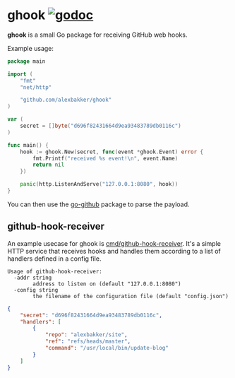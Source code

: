 # ghook [![godoc](https://godoc.org/github.com/alexbakker/ghook?status.svg)](https://godoc.org/github.com/alexbakker/ghook)

__ghook__ is a small Go package for receiving GitHub web hooks.

Example usage:

```go
package main

import (
    "fmt"
    "net/http"

    "github.com/alexbakker/ghook"
)

var (
    secret = []byte("d696f82431664d9ea93483789db0116c")
)

func main() {
    hook := ghook.New(secret, func(event *ghook.Event) error {
        fmt.Printf("received %s event!\n", event.Name)
        return nil
    })

    panic(http.ListenAndServe("127.0.0.1:8080", hook))
}
```

You can then use the [go-github](https://github.com/google/go-github) package to
parse the payload. 

## github-hook-receiver

An example usecase for ghook is [cmd/github-hook-receiver](cmd/github-hook-receiver).
It's a simple HTTP service that receives hooks and handles them according to a
list of handlers defined in a config file. 

```
Usage of github-hook-receiver:
  -addr string
    	address to listen on (default "127.0.0.1:8080")
  -config string
    	the filename of the configuration file (default "config.json")
```

```json
{
    "secret": "d696f82431664d9ea93483789db0116c",
    "handlers": [
        {
            "repo": "alexbakker/site",
            "ref": "refs/heads/master",
            "command": "/usr/local/bin/update-blog"
        }
    ]
}
```
